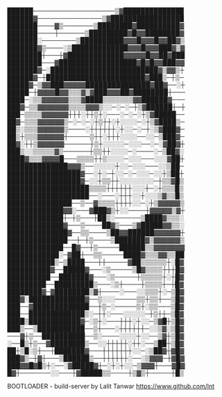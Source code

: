 ██████───────────────────▒▓██████████████
██████▓───────────────▒▓█████████████████
███████────▓▒───────▒████████▓██████████▓
███████────┼──────▒█████████▓█▓▓████████▓
███████░────────▒██████████▓▓▓█▓▓▓█▓▓██▓▒
███████▓▒────░▒█████████████▓▓▓█▓▓▓███▓▒▓
████████┼───┼▓█████████████▓▓▓▓▓█▓▓██▓███
████████───▓██████████████████▓█▓█▓▓███▓▓
███████▓─░█████████████████████████▓▒▓▓▒┼
██████▓─┼███████████████████████▓███▒─┼▒─
█████▓─▒▓▓███▓▓▓▓▓███████████████▓██▓──░┼
█████─┼▓▓▓▓█▓▓▒▒▒▓▒▓███▓▓▓██▓████████┼───
████─░▒▒▓▓▓▓▓▓▒▒▒▓████▒▒▒▒▒▒▒▓▓██████▓───
███▓─▒▒▓▓▓▓▓▓▓▒▒▒▒▓▓▓▒░░─░─░─┼▒▓██████┼─┼
███─▒▒▒▒▓▓▓▓▓▓┼┼┼░┼┼▒┼░───░─░─░┼▒▓█████──
██▓─▒▒▒▓▓▓▓▓▓▒─░─░─░┼▒┼┼░┼░░░░─░┼▒▓████▒─
██▒░▒▒▒▓▓▓▓▓▓▒────░┼┼┼┼┼┼░┼░░─░─┼░▒▓███▓─
██▒┼▒▒▒▓▓▓▓▓▓┼─────▒┼┼░┼┼┼░░░░──░░─▒███▓─
██▓░┼┼▒▓▓▓▓▓▓──────┼▒┼░░░░░─░░░──░─░▓██▓┼
███▒░░▒▒▒▒▒▓▒──────┼▒▒┼┼░░░░─░────░─▒██▓░
████▓▒▒▒▓▓▓▓█───▒▒▒▒┼┼▒░░░░─░░░───░░░▓██┼
██████████████▓▓▓▒──░░░░░┼░░─░░░───░░▒██─
█████████████████▓──░┼░─┼░░─░─░░░─░░┼▒██┼
█████████████████▓─░░┼▒▒┼┼░░░░░░░░─┼▒▒▓█▒
███████████████████▒▒▒▒┼┼┼┼┼┼░░░┼─░┼▒▒▒█▒
███████████████████──░───░┼┼┼░░┼░░░▒▓▒▒█▒
███████████████──▒──▓▒▒▒▒┼┼┼┼░░─░┼▒▓▓▓▓▓▒
█████████████▓▓░───▓███▓▒┼░░────┼▓▓▓▓▓▒▓┼
█████████████┼─┼▒───┼██▒░──────▒████▓▒▒▒░
█████████████▓───▒────██▓▒───▒▓█████▓▓▒▒░
██████████████▓──▒▒────▒██▓▓██████▓▓▓▓▓▓┼
██████████████──┼─┼▒────▒███████▓▒▓▓▓▓▓▓▒
█████████████──█▓──┼▒─────██████▒▒▓▓▓▓▓▓▓
████████████░─▓██┼──▒▒─────████▓▒▒▒▓▓▒▒██
███████████▒─▒████───┼┼─────▓██▒▒▒▒▒▒┼░█▓
██████████▓──█████▓───░▒─────▒█▓▒▒▒▒┼┼┼█▓
██████████──███████▓───░▒─────┼▒▒▒▒▒┼░┼█▓
█████████──█████████▒───░▒┼────┼▒▒▒▒┼─┼█▓
████████▓─▓████████▒▓┼────░───░░▒▒▒┼░─▒█▓
███▓░█████████████▓──▒░░░─────▒▒┼▒▒┼──▒█▓
███──▓█████████████──┼▒─░─────▒┼░▒▒───▒█▓
███──█████████████▒░─┼┼░───░░░░░─┼▒┼┼─▒█▓
████▒████████████▓─░▒┼░───┼┼┼░┼░░─▒▓█┼▒█▓
███▒──▒███████████──▒┼───░┼┼┼┼┼┼─░░▒▓░▒█▓
───▓┼▒──██████████──▒░────░░░░┼░░──▒▓┼▒█▓
░──█▒┼▒──▓████████▒──░░┼┼┼┼┼░┼┼░──▒██┼▒█▓
██┼▒█░▒┼──┼███████▓───┼┼┼┼┼┼┼░░─░▒██▓┼▓█▓
███▓▒─┼▓┼───▒██████▒──┼┼┼┼┼┼░──░▒▓▓▓─┼▓█▓
███▓▓█▓█▒┼░──░▓█████▓┼─░┼░┼░░─▒▓▓▓┼───▓█▓
█▓┼───────░░───┼▓█████▒▒────┼▒▓▒┼─────┼█▒

BOOTLOADER - build-server by Lalit Tanwar
https://www.github.com/lnt
